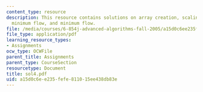 ```yaml
---
content_type: resource
description: This resource contains solutions on array creation, scaling algorithm,
  minimum flow, and minimum flow.
file: /media/courses/6-854j-advanced-algorithms-fall-2005/a15d0c6ee235fefe811015ee438db83e_sol4.pdf
file_type: application/pdf
learning_resource_types:
- Assignments
ocw_type: OCWFile
parent_title: Assignments
parent_type: CourseSection
resourcetype: Document
title: sol4.pdf
uid: a15d0c6e-e235-fefe-8110-15ee438db83e
---
```

